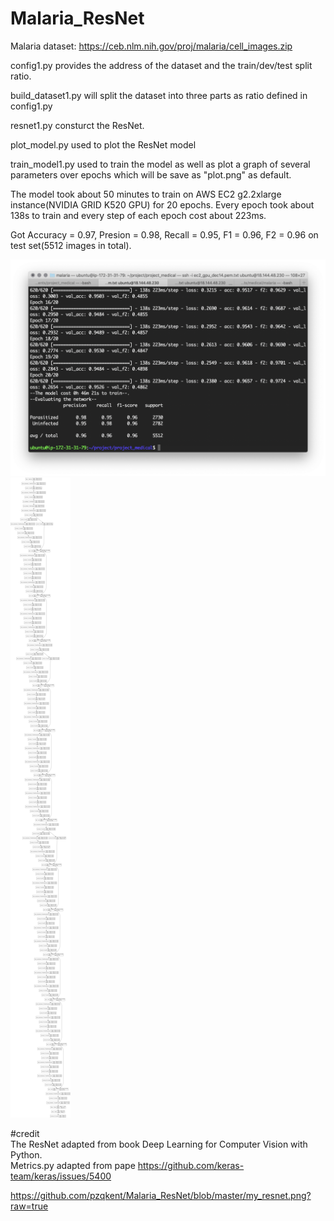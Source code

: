 # Malaria_ResNet
Malaria dataset: https://ceb.nlm.nih.gov/proj/malaria/cell_images.zip

config1.py provides the address of the dataset and the train/dev/test split ratio.

build_dataset1.py will split the dataset into three parts as ratio defined in config1.py

resnet1.py consturct the ResNet.

plot_model.py used to plot the ResNet model

train_model1.py used to train the model as well as plot a graph of several parameters over epochs which will be save as "plot.png" as default.

The model took about 50 minutes to train on AWS EC2 g2.2xlarge instance(NVIDIA GRID K520 GPU) for 20 epochs.
Every epoch took about 138s to train and every step of each epoch cost about 223ms.

Got Accuracy = 0.97, Presion = 0.98, Recall = 0.95, F1 = 0.96, F2 = 0.96 on test set(5512 images in total).

![Aaron Swartz](https://github.com/pzqkent/Malaria_ResNet/raw/master/screenshot/Screen%20Shot%202019-01-02%20at%2011.47.24%20PM.png?raw=true)
![Aaron Swartz](https://github.com/pzqkent/Malaria_ResNet/raw/master/my_resnet.png?raw=true)

#credit   
The ResNet adapted from book Deep Learning for Computer Vision with Python.  
Metrics.py adapted from pape https://github.com/keras-team/keras/issues/5400

https://github.com/pzqkent/Malaria_ResNet/blob/master/my_resnet.png?raw=true
